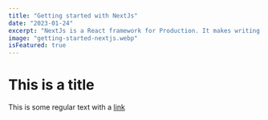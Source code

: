 ```yaml
---
title: "Getting started with NextJs"
date: "2023-01-24"
excerpt: "NextJs is a React framework for Production. It makes writing full stack React application a breeze and ships with built-in SSR."
image: "getting-started-nextjs.webp"
isFeatured: true
---
```


# This is a title

This is some regular text with a [link](www.google.com)
